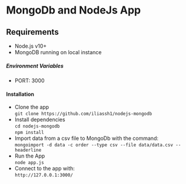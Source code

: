 # MongoDb and NodeJs App

## Requirements

* Node.js v10+
* MongoDB running on local instance

##### Environment Variables
* PORT: 3000
#### Installation
* Clone the app  
`git clone https://github.com/iliassh1/nodejs-mongodb`
* Install dependencies  
`cd nodejs-mongodb`  
`npm install`  
* Import data from a csv file to MongoDb with the command:    
`mongoimport -d data -c order --type csv --file data/data.csv --headerline`  
* Run the App  
`node app.js`
* Connect to the app with:  
`http://127.0.0.1:3000/`
